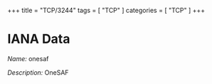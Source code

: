 +++
title = "TCP/3244"
tags = [ "TCP" ]
categories = [ "TCP" ]
+++

# IANA Data

_Name:_ onesaf

_Description:_ OneSAF

